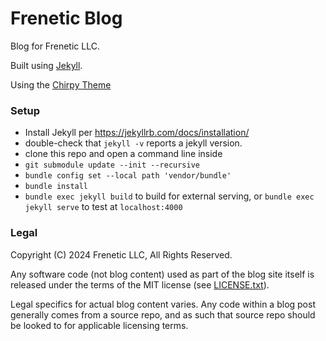 # Frenetic Blog

Blog for Frenetic LLC.

Built using [Jekyll](https://jekyllrb.com/).

Using the [Chirpy Theme](https://chirpy.cotes.page)

### Setup

- Install Jekyll per https://jekyllrb.com/docs/installation/
- double-check that `jekyll -v` reports a jekyll version.
- clone this repo and open a command line inside
- `git submodule update --init --recursive`
- `bundle config set --local path 'vendor/bundle'`
- `bundle install`
- `bundle exec jekyll build` to build for external serving, or `bundle exec jekyll serve` to test at `localhost:4000`

### Legal

Copyright (C) 2024 Frenetic LLC, All Rights Reserved.

Any software code (not blog content) used as part of the blog site itself is released under the terms of the MIT license (see [LICENSE.txt](/LICENSE.txt)).

Legal specifics for actual blog content varies.
Any code within a blog post generally comes from a source repo, and as such that source repo should be looked to for applicable licensing terms.

